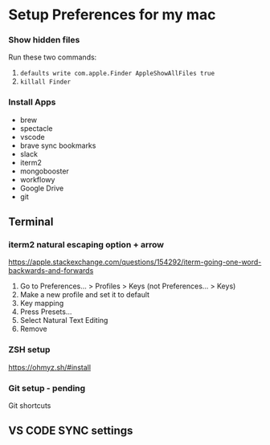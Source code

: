 # Setup Preferences for my mac

### Show hidden files
Run these two commands:
1. `defaults write com.apple.Finder AppleShowAllFiles true`
1. `killall Finder`

### Install Apps
- brew
- spectacle
- vscode
- brave
    sync bookmarks
- slack
- iterm2
- mongobooster
- workflowy
- Google Drive
- git

## Terminal
### iterm2 natural escaping option + arrow
https://apple.stackexchange.com/questions/154292/iterm-going-one-word-backwards-and-forwards
1. Go to Preferences... > Profiles > Keys (not Preferences... > Keys)
2. Make a new profile and set it to default
3. Key mapping
4. Press Presets...
5. Select Natural Text Editing
6. Remove

### ZSH setup
https://ohmyz.sh/#install

### Git setup - pending
Git shortcuts


## VS CODE SYNC settings
